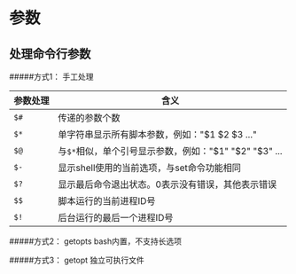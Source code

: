 # 参数

处理命令行参数
--------
#####方式1： 手工处理<br>

|参数处理|含义|
|-----|-----|
|`$#`|传递的参数个数|
|`$*`|单字符串显示所有脚本参数，例如："$1 $2 $3 ..."|
|`$@`|与`$*`相似，单个引号显示参数，例如："$1" "$2" "$3" ...|
|`$-`|显示shell使用的当前选项，与set命令功能相同|
|`$?`|显示最后命令退出状态。0表示没有错误，其他表示错误|
|`$$`|脚本运行的当前进程ID号|
|`$!`|后台运行的最后一个进程ID号|

#####方式2： getopts
bash内置，不支持长选项<br>


#####方式3： getopt
独立可执行文件<br>
